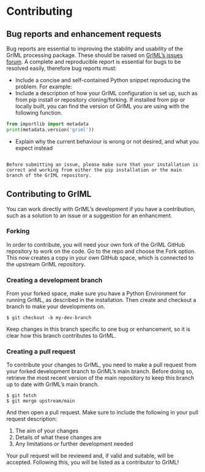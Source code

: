 # Contributing

## Bug reports and enhancement requests

Bug reports are essential to improving the stability and usability of the GrIML processing package. These should be raised on [GrIML’s issues forum](https://github.com/PennyHow/GrIML/issues). A complete and reproducible report is essential for bugs to be resolved easily, therefore bug reports must:

- Include a concise and self-contained Python snippet reproducing the problem. For example:
- Include a description of how your GrIML configuration is set up, such as from pip install or repository cloning/forking. If installed from pip or locally built, you can find the version of GrIML you are using with the following function.

```python
from importlib import metadata
print(metadata.version('griml'))
```

- Explain why the current behaviour is wrong or not desired, and what you expect instead

```{note}

Before submitting an issue, please make sure that your installation is correct and working from either the pip installation or the main branch of the GrIML repository.
```

## Contributing to GrIML

You can work directly with GrIML’s development if you have a contribution, such as a solution to an issue or a suggestion for an enhancment.

### Forking
In order to contribute, you will need your own fork of the GrIML GitHub repository to work on the code. Go to the repo and choose the Fork option. This now creates a copy in your own GitHub space, which is connected to the upstream GrIML repository.

### Creating a development branch

From your forked space, make sure you have a Python Environment for running GrIML, as described in the installation. Then create and checkout a branch to make your developments on.

```
$ git checkout -b my-dev-branch
```

Keep changes in this branch specific to one bug or enhancement, so it is clear how this branch contributes to GrIML.

### Creating a pull request

To contribute your changes to GrIML, you need to make a pull request from your forked development branch to GrIML’s main branch. Before doing so, retrieve the most recent version of the main repository to keep this branch up to date with GrIML’s main branch.

```
$ git fetch
$ git merge upstream/main
```

And then open a pull request. Make sure to include the following in your pull request description:

1. The aim of your changes
2. Details of what these changes are
3. Any limitations or further development needed

Your pull request will be reviewed and, if valid and suitable, will be accepted. Following this, you will be listed as a contributor to GrIML!
